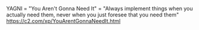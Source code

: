 YAGNI = "You Aren't Gonna Need It" = "Always implement things when you actually need them, never when you just foresee that you need them" https://c2.com/xp/YouArentGonnaNeedIt.html